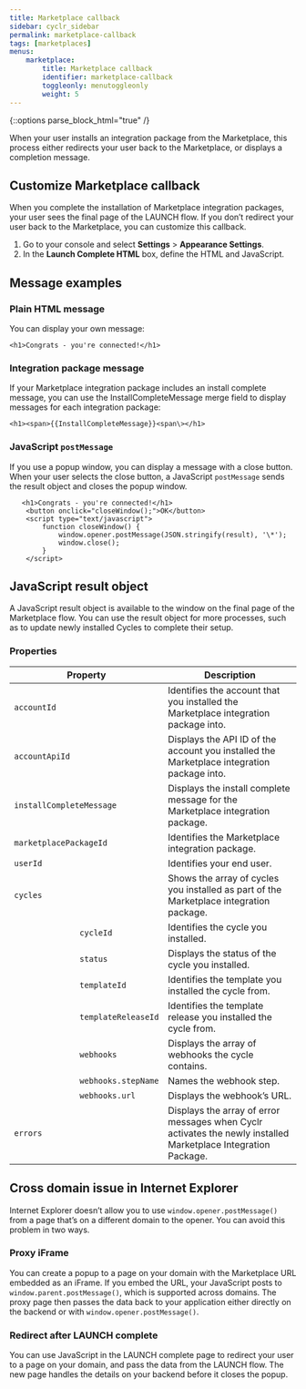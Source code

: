 ```yaml
---
title: Marketplace callback
sidebar: cyclr_sidebar
permalink: marketplace-callback
tags: [marketplaces]
menus:
    marketplace:
        title: Marketplace callback
        identifier: marketplace-callback
        toggleonly: menutoggleonly
        weight: 5
---
```

{::options parse_block_html="true" /}
<section class="card">

When your user installs an integration package from the Marketplace, this process either redirects your user back to the Marketplace, or displays a completion message.

</section>
<section class="card">

## Customize Marketplace callback

When you complete the installation of Marketplace integration packages, your user sees the final page of the LAUNCH flow. 
If you don’t redirect your user back to the Marketplace, you can customize this callback.

1. Go to your console and select **Settings** > **Appearance Settings**.
2. In the **Launch Complete HTML** box, define the HTML and JavaScript.

</section>
<section class="card">

## Message examples

### Plain HTML message

You can display your own message:

`<h1>Congrats - you're connected!</h1>`
<br>

### Integration package message

If your Marketplace integration package includes an install complete message, you can use the InstallCompleteMessage merge field to display messages for each integration package:

`<h1><span>{{InstallCompleteMessage}}<span\></h1>`
<br>

### JavaScript `postMessage`

If you use a popup window, you can display a message with a close button. When your user selects the close button, a JavaScript `postMessage` sends the result object and closes the popup window.

```
   <h1>Congrats - you're connected!</h1>
    <button onclick="closeWindow();">OK</button>
    <script type="text/javascript"> 
        function closeWindow() {
            window.opener.postMessage(JSON.stringify(result), '\*');
            window.close(); 
        }
    </script>
```
</section>
<section class="card">

## JavaScript result object

A JavaScript result object is available to the window on the final page of the Marketplace flow. You can use the result object for more processes, such as to update newly installed Cycles to complete their setup.

### Properties

<table width="100%">
	<col style="width:25%">
	<col style="width:25%">
	<col style="width:50%">
<thead>
  <tr>
    <th colspan="2">Property</th>
    <th>Description</th>
  </tr>
</thead>
<tbody>
  <tr>
    <td colspan="2"><code>accountId</code></td>
    <td>Identifies the account that you installed the Marketplace integration package into.</td>
  </tr>
  <tr>
    <td colspan="2"><code>accountApiId</code></td>
    <td>Displays the API ID of the account you installed the Marketplace integration package into.</td>
  </tr>
  <tr>
    <td colspan="2"><code>installCompleteMessage</code></td>
    <td>Displays the install complete message for the Marketplace integration package.</td>
  </tr>
  <tr>
    <td colspan="2"><code>marketplacePackageId</code></td>
    <td>Identifies the Marketplace integration package.</td>
  </tr>
  <tr>
    <td colspan="2"><code>userId</code></td>
    <td>Identifies your end user.</td>
  </tr>
  <tr>
    <td colspan="2"><code>cycles</code></td>
    <td>Shows the array of cycles you installed as part of the Marketplace integration package.</td>
  </tr>
  <tr>
    <td></td>
    <td><code>cycleId</code></td>
    <td>Identifies the cycle you installed.</td>
  </tr>
  <tr>
    <td></td>
    <td><code>status</code></td>
    <td>Displays the status of the cycle you installed.</td>
  </tr>
  <tr>
    <td></td>
    <td><code>templateId</code></td>
    <td>Identifies the template you installed the cycle from.</td>
  </tr>
  <tr>
    <td></td>
    <td><code>templateReleaseId</code></td>
    <td>Identifies the template release you installed the cycle from.</td>
  </tr>
  <tr>
    <td></td>
    <td><code>webhooks</code></td>
    <td>Displays the array of webhooks the cycle contains.</td>
  </tr>
  <tr>
    <td></td>
    <td><code>webhooks.stepName</code></td>
    <td>Names the webhook step.</td>
  </tr>
  <tr>
    <td></td>
    <td><code>webhooks.url</code></td>
    <td>Displays the webhook’s URL.</td>
  </tr>
  <tr>
    <td colspan="2"><code>errors</code></td>
    <td>Displays the array of error messages when Cyclr activates the newly installed Marketplace Integration Package.</td>
  </tr>
</tbody>
</table>


</section>
<section class="card">

## Cross domain issue in Internet Explorer
Internet Explorer  doesn’t allow you to use `window.opener.postMessage()` from a page that’s on a different domain to the opener. You can avoid this problem in two ways.

### Proxy iFrame

You can create a popup to a page on your domain with the Marketplace URL embedded as an iFrame. If you embed the URL, your JavaScript posts to `window.parent.postMessage()`, which is supported across domains. The proxy page then passes the data back to your application either directly on the backend or with `window.opener.postMessage()`. 

### Redirect after LAUNCH complete
You can use JavaScript in the LAUNCH complete page to redirect your user to a page on your domain, and pass the data from the LAUNCH flow. The new page handles the details on your backend before it closes the popup.

</section>